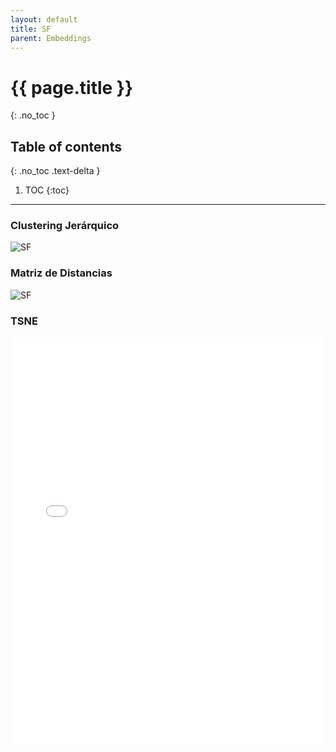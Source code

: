 ```yaml
---
layout: default
title: SF
parent: Embeddings
---
```


# {{ page.title }}
{: .no_toc }

## Table of contents
{: .no_toc .text-delta }

1. TOC
{:toc}

---

### Clustering Jerárquico
![SF](https://raw.githubusercontent.com/roicort/TesisGraphlets/master/embeddings/results/SF_dendrogram.svg)
### Matriz de Distancias
![SF](https://raw.githubusercontent.com/roicort/TesisGraphlets/master/embeddings/distance/SF.png)

### TSNE

<style>
    iframe{
    border: none;
    }
</style>
<iframe
    width="100%"
    height="650px"
    src="../iframes/TSNE-SF.html">
</iframe>
